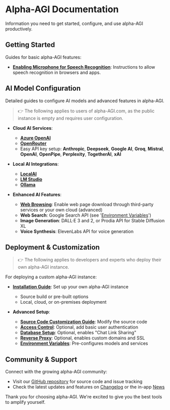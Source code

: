 # Alpha-AGI Documentation

Information you need to get started, configure, and use alpha-AGI productively.

## Getting Started

Guides for basic alpha-AGI features:

- **[Enabling Microphone for Speech Recognition](help-feature-microphone.md)**: Instructions to
  allow speech recognition in browsers and apps.

## AI Model Configuration

Detailed guides to configure AI models and advanced features in alpha-AGI.

> 👉 The following applies to users of alpha-AGI.com, as the public instance is empty and requires user configuration.

- **Cloud AI Services**:
  - **[Azure OpenAI](config-azure-openai.md)**
  - **[OpenRouter](config-openrouter.md)**
  - Easy API key setup: **Anthropic**, **Deepseek**, **Google AI**, **Groq**, **Mistral**, **OpenAI**, **OpenPipe**, **Perplexity**, **TogetherAI**, **xAI**


- **Local AI Integrations**:
  - **[LocalAI](config-local-localai.md)**
  - **[LM Studio](config-local-lmstudio.md)**
  - **[Ollama](config-local-ollama.md)**


- **Enhanced AI Features**:
  - **[Web Browsing](config-feature-browse.md)**: Enable web page download through third-party services or your own cloud (advanced)
  - **Web Search**: Google Search API (see '[Environment Variables](environment-variables.md)')
  - **Image Generation**: DALL·E 3 and 2, or Prodia API for Stable Diffusion XL
  - **Voice Synthesis**: ElevenLabs API for voice generation

## Deployment & Customization

> 👉 The following applies to developers and experts who deploy their own alpha-AGI instance.

For deploying a custom alpha-AGI instance:

- **[Installation Guide](installation.md)**: Set up your own alpha-AGI instance
  - Source build or pre-built options
  - Local, cloud, or on-premises deployment


- **Advanced Setup**:
  - **[Source Code Customization Guide](customizations.md)**: Modify the source code
  - **[Access Control](deploy-authentication.md)**: Optional, add basic user authentication
  - **[Database Setup](deploy-database.md)**: Optional, enables "Chat Link Sharing"
  - **[Reverse Proxy](deploy-reverse-proxy.md)**: Optional, enables custom domains and SSL
  - **[Environment Variables](environment-variables.md)**: Pre-configures models and services

## Community & Support

Connect with the growing alpha-AGI community:

- Visit our [GitHub repository](https://github.com/AlphabaseOfficial/alpha-AGI) for source code and issue tracking
- Check the latest updates and features on [Changelog](changelog.md) or the in-app [News](https://alphabase.co)
<!-- - Connect with us and other users on [Discord](https://discord.gg/MkH4qj2Jp9) for discussions, help, and sharing your experiences with alpha-AGI -->

Thank you for choosing alpha-AGI. We're excited to give you the best tools to amplify yourself.
